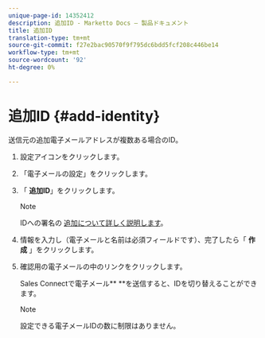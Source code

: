 ```yaml
---
unique-page-id: 14352412
description: 追加ID - Marketto Docs — 製品ドキュメント
title: 追加ID
translation-type: tm+mt
source-git-commit: f27e2bac90570f9f795dc6bdd5fcf208c446be14
workflow-type: tm+mt
source-wordcount: '92'
ht-degree: 0%

---
```



# 追加ID {#add-identity}

送信元の追加電子メールアドレスが複数ある場合のID。

1. 設定アイコンをクリックします。
1. 「電子メールの設定」をクリックします。
1. 「 **追加ID**」をクリックします。

   >[!NOTE]
   >
   >IDへの署名の [追加について詳しく説明します](https://docs.marketo.com/x/6BnG)。

1. 情報を入力し（電子メールと名前は必須フィールドです）、完了したら「 **作成** 」をクリックします。
1. 確認用の電子メールの中のリンクをクリックします。

   Sales Connectで電子メール** **を送信すると、IDを切り替えることができます。

   >[!NOTE]
   >
   >設定できる電子メールIDの数に制限はありません。

